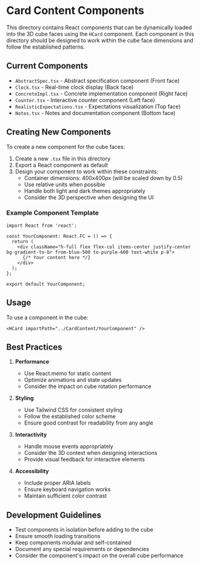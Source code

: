 # Card Content Components

This directory contains React components that can be dynamically loaded into the 3D cube faces using the `HCard` component. Each component in this directory should be designed to work within the cube face dimensions and follow the established patterns.

## Current Components

- `AbstractSpec.tsx` - Abstract specification component (Front face)
- `Clock.tsx` - Real-time clock display (Back face)
- `ConcreteImpl.tsx` - Concrete implementation component (Right face)
- `Counter.tsx` - Interactive counter component (Left face)
- `RealisticExpectations.tsx` - Expectations visualization (Top face)
- `Notes.tsx` - Notes and documentation component (Bottom face)

## Creating New Components

To create a new component for the cube faces:

1. Create a new `.tsx` file in this directory
2. Export a React component as default
3. Design your component to work within these constraints:
   - Container dimensions: 400x400px (will be scaled down by 0.5)
   - Use relative units when possible
   - Handle both light and dark themes appropriately
   - Consider the 3D perspective when designing the UI

### Example Component Template

```tsx
import React from 'react';

const YourComponent: React.FC = () => {
  return (
    <div className="h-full flex flex-col items-center justify-center bg-gradient-to-br from-blue-500 to-purple-600 text-white p-8">
      {/* Your content here */}
    </div>
  );
};

export default YourComponent;
```

## Usage

To use a component in the cube:

```tsx
<HCard importPath="../CardContent/YourComponent" />
```

## Best Practices

1. **Performance**
   - Use React.memo for static content
   - Optimize animations and state updates
   - Consider the impact on cube rotation performance

2. **Styling**
   - Use Tailwind CSS for consistent styling
   - Follow the established color scheme
   - Ensure good contrast for readability from any angle

3. **Interactivity**
   - Handle mouse events appropriately
   - Consider the 3D context when designing interactions
   - Provide visual feedback for interactive elements

4. **Accessibility**
   - Include proper ARIA labels
   - Ensure keyboard navigation works
   - Maintain sufficient color contrast

## Development Guidelines

- Test components in isolation before adding to the cube
- Ensure smooth loading transitions
- Keep components modular and self-contained
- Document any special requirements or dependencies
- Consider the component's impact on the overall cube performance
